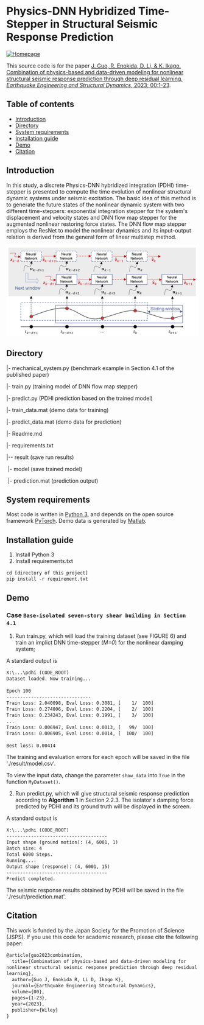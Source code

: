 # Physics-DNN Hybridized Time-Stepper in Structural Seismic Response Prediction

[![Homepage](https://img.shields.io/badge/Jia's-Homepage-brightgreen)](https://jiaguocv.github.io/)

This source code is for the paper [J. Guo, R. Enokida, D. Li, & K. Ikago. Combination of physics-based and data-driven modeling for nonlinear structural seismic response prediction through deep residual learning. *Earthquake Engineering and Structural Dynamics*, 2023; 00:1-23](https://doi.org/10.1002/eqe.3863).

## Table of contents
* [Introduction](#introduction)
* [Directory](#directory)
* [System requirements](#system-requirements)
* [Installation guide](#installation-guide)
* [Demo](#demo)
* [Citation](#citation)

## Introduction
In this study, a discrete Physics-DNN hybridized integration (PDHI) time-stepper is presented to compute the time evolution of nonlinear structural dynamic systems under seismic excitation. The basic idea of this method is to generate the future states of the nonlinear dynamic system with two different time-steppers: exponential integration stepper for the system's displacement and velocity states and DNN flow map stepper for the augmented nonlinear restoring force states.
The DNN flow map stepper employs the ResNet to model the nonlinear dynamics and its input-output relation is derived from the general form of linear multistep method.

![figure 1: method](./figures/DNN_flow_map_stepper.png?raw=true)

## Directory
|- mechanical_system.py (benchmark example in Section 4.1 of the published paper)

|- train.py (training model of DNN flow map stepper)

|- predict.py (PDHI prediction based on the trained model)

|- train_data.mat (demo data for training)

|- predict_data.mat (demo data for prediction)

|- Readme.md

|- requirements.txt

|-- result (save run results)

&nbsp;|- model (save trained model)

&nbsp;|- prediction.mat (prediction output)

## System requirements

Most code is written in [Python 3](https://www.python.org/downloads/), and depends on the open source framework [PyTorch](https://pytorch.org/). 
Demo data is generated by [Matlab](https://jp.mathworks.com/products/matlab.html).

## Installation guide

1. Install Python 3
2. Install requirements.txt
```
cd [directory of this project]
pip install -r requirement.txt
```

## Demo

### Case `Base-isolated seven-story shear building in Section 4.1`

1. Run train.py, which will load the training dataset (see FIGURE 6) and train an implict DNN time-stepper (*M=0*) for the nonlinear damping system;

A standard output is

```
X:\...\pdhi (CODE_ROOT)
Dataset loaded. Now training...

Epoch 100
-------------------------------
Train Loss: 2.040098, Eval Loss: 0.3081, [    1/  100]
Train Loss: 0.274806, Eval Loss: 0.2204, [    2/  100]
Train Loss: 0.234243, Eval Loss: 0.1991, [    3/  100]
...
Train Loss: 0.006947, Eval Loss: 0.0013, [   99/  100]
Train Loss: 0.006905, Eval Loss: 0.0014, [  100/  100]

Best loss: 0.00414
```

The training and evaluation errors for each epoch will be saved in the file './result/model.csv'.

To view the input data, change the parameter `show_data` into `True` in the function `MyDataset()`.

2. Run predict.py, which will give structural seismic response prediction according to **Algorithm 1** in Section 2.2.3. 
The isolator's damping force predicted by PDHI and its ground truth will be displayed in the screen.

A standard output is

```
X:\...\pdhi (CODE_ROOT)
-------------------------------------
Input shape (ground motion): (4, 6001, 1)
Batch size: 4
Total 6000 Steps.
Running....
Output shape (response): (4, 6001, 15)
-------------------------------------
Predict completed.
```
The seismic response results obtained by PDHI will be saved in the file './result/prediction.mat'.

## Citation
This work is funded by the Japan Society for the Promotion of Science (JSPS).
If you use this code for academic research, please cite the following paper:
```
@article{guo2023combination,
  title={Combination of physics-based and data-driven modeling for nonlinear structural seismic response prediction through deep residual learning},
  author={Guo J, Enokida R, Li D, Ikago K},
  journal={Earthquake Engineering Structural Dynamics},
  volume={00},
  pages={1-23},
  year={2023},
  publisher={Wiley}
}
```